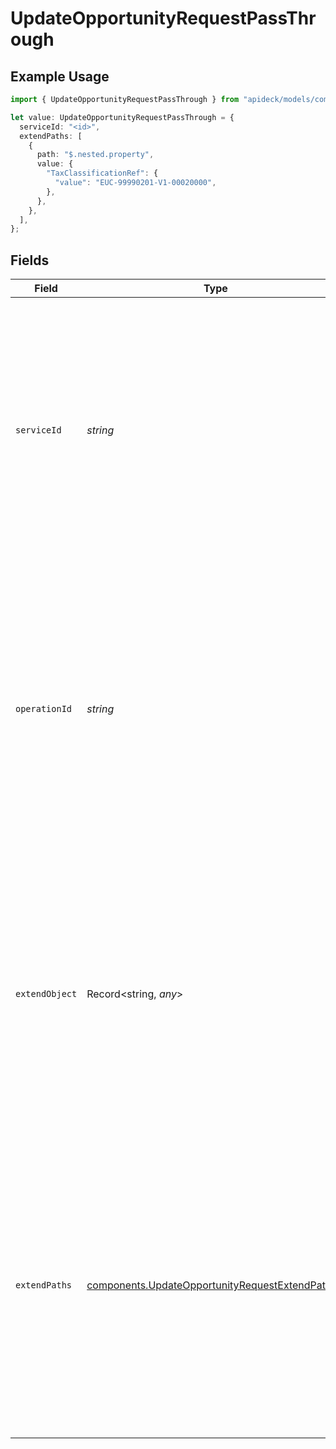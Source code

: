 # UpdateOpportunityRequestPassThrough

## Example Usage

```typescript
import { UpdateOpportunityRequestPassThrough } from "apideck/models/components";

let value: UpdateOpportunityRequestPassThrough = {
  serviceId: "<id>",
  extendPaths: [
    {
      path: "$.nested.property",
      value: {
        "TaxClassificationRef": {
          "value": "EUC-99990201-V1-00020000",
        },
      },
    },
  ],
};
```

## Fields

| Field                                                                                                                                                                                                                                                            | Type                                                                                                                                                                                                                                                             | Required                                                                                                                                                                                                                                                         | Description                                                                                                                                                                                                                                                      |
| ---------------------------------------------------------------------------------------------------------------------------------------------------------------------------------------------------------------------------------------------------------------- | ---------------------------------------------------------------------------------------------------------------------------------------------------------------------------------------------------------------------------------------------------------------- | ---------------------------------------------------------------------------------------------------------------------------------------------------------------------------------------------------------------------------------------------------------------- | ---------------------------------------------------------------------------------------------------------------------------------------------------------------------------------------------------------------------------------------------------------------- |
| `serviceId`                                                                                                                                                                                                                                                      | *string*                                                                                                                                                                                                                                                         | :heavy_check_mark:                                                                                                                                                                                                                                               | The unique identifier for the service to which this pass_through should be applied. This string must match an existing service ID within the CRM system, ensuring the operation targets the correct service for updating the opportunity record.                 |
| `operationId`                                                                                                                                                                                                                                                    | *string*                                                                                                                                                                                                                                                         | :heavy_minus_sign:                                                                                                                                                                                                                                               | An optional identifier for a specific workflow operation that this pass_through should be applied to. This is particularly useful when the Unify application makes multiple downstream requests, allowing developers to specify which operation to target.       |
| `extendObject`                                                                                                                                                                                                                                                   | Record<string, *any*>                                                                                                                                                                                                                                            | :heavy_minus_sign:                                                                                                                                                                                                                                               | A flexible object that allows for the direct extension of properties within the opportunity record. This object can include any additional fields that need to be updated or added, providing a customizable way to enhance the opportunity data.                |
| `extendPaths`                                                                                                                                                                                                                                                    | [components.UpdateOpportunityRequestExtendPaths](../../models/components/updateopportunityrequestextendpaths.md)[]                                                                                                                                               | :heavy_minus_sign:                                                                                                                                                                                                                                               | An array of objects designed for structured data modifications using specified paths. Each object in the array should define a path and the corresponding value to be applied, enabling precise updates to nested data structures within the opportunity record. |